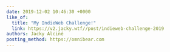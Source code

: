 ```yaml
---
date: 2019-12-02 10:46:30 +0000
like_of:
  title: "My IndieWeb Challenge!"
  link: https://v2.jacky.wtf//post/indieweb-challenge-2019
authors: Jacky Alciné
posting_method: https://omnibear.com
---
```

